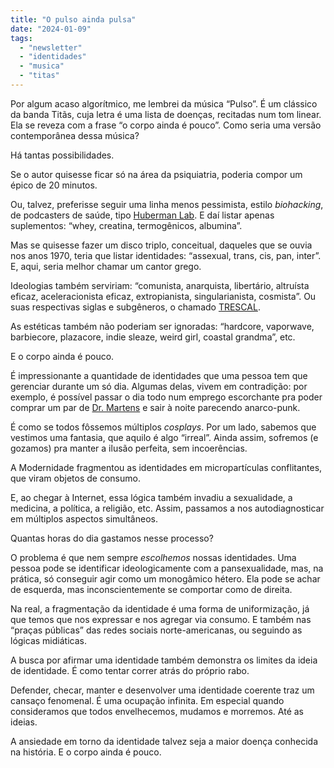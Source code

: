 ```yaml
---
title: "O pulso ainda pulsa"
date: "2024-01-09"
tags: 
  - "newsletter"
  - "identidades"
  - "musica"
  - "titas"
---
```


Por algum acaso algorítmico, me lembrei da música “Pulso”. É um clássico da banda Titãs, cuja letra é uma lista de doenças, recitadas num tom linear. Ela se reveza com a frase “o corpo ainda é pouco”. Como seria uma versão contemporânea dessa música?

Há tantas possibilidades.

Se o autor quisesse ficar só na área da psiquiatria, poderia compor um épico de 20 minutos.

Ou, talvez, preferisse seguir uma linha menos pessimista, estilo _biohacking_, de podcasters de saúde, tipo [Huberman Lab](https://www.hubermanlab.com/). E daí listar apenas suplementos: “whey, creatina, termogênicos, albumina”.

Mas se quisesse fazer um disco triplo, conceitual, daqueles que se ouvia nos anos 1970, teria que listar identidades: “assexual, trans, cis, pan, inter”. E, aqui, seria melhor chamar um cantor grego.

Ideologias também serviriam: “comunista, anarquista, libertário, altruísta eficaz, aceleracionista eficaz, extropianista, singularianista, cosmista”. Ou suas respectivas siglas e subgêneros, o chamado [TRESCAL](https://www.truthdig.com/articles/the-acronym-behind-our-wildest-ai-dreams-and-nightmares/).

As estéticas também não poderiam ser ignoradas: “hardcore, vaporwave, barbiecore, plazacore, indie sleaze, weird girl, coastal grandma”, etc.

E o corpo ainda é pouco.

É impressionante a quantidade de identidades que uma pessoa tem que gerenciar durante um só dia. Algumas delas, vivem em contradição: por exemplo, é possível passar o dia todo num emprego escorchante pra poder comprar um par de [Dr. Martens](https://www.drmartens.com/us/en/) e sair à noite parecendo anarco-punk.

É como se todos fôssemos múltiplos _cosplays_. Por um lado, sabemos que vestimos uma fantasia, que aquilo é algo “irreal”. Ainda assim, sofremos (e gozamos) pra manter a ilusão perfeita, sem incoerências.

A Modernidade fragmentou as identidades em micropartículas conflitantes, que viram objetos de consumo.

E, ao chegar à Internet, essa lógica também invadiu a sexualidade, a medicina, a política, a religião, etc. Assim, passamos a nos autodiagnosticar em múltiplos aspectos simultâneos.

Quantas horas do dia gastamos nesse processo?

O problema é que nem sempre _escolhemos_ nossas identidades. Uma pessoa pode se identificar ideologicamente com a pansexualidade, mas, na prática, só conseguir agir como um monogâmico hétero. Ela pode se achar de esquerda, mas inconscientemente se comportar como de direita.

Na real, a fragmentação da identidade é uma forma de uniformização, já que temos que nos expressar e nos agregar via consumo. E também nas “praças públicas” das redes sociais norte-americanas, ou seguindo as lógicas midiáticas.

A busca por afirmar uma identidade também demonstra os limites da ideia de identidade. É como tentar correr atrás do próprio rabo.

Defender, checar, manter e desenvolver uma identidade coerente traz um cansaço fenomenal. É uma ocupação infinita. Em especial quando consideramos que todos envelhecemos, mudamos e morremos. Até as ideias.

A ansiedade em torno da identidade talvez seja a maior doença conhecida na história. E o corpo ainda é pouco.
